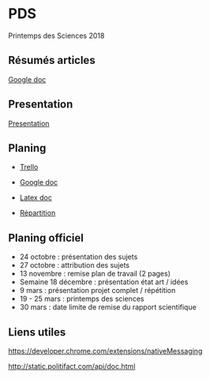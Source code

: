 # PDS
Printemps des Sciences 2018


## Résumés articles

[Google doc](https://docs.google.com/document/d/1Vgg57pdmgUG4xCS7hSC6xP5k4GovKCfQ4IM2LJRKDiM/edit?usp=sharing)

## Presentation

[Presentation](https://docs.google.com/presentation/d/1jXkH232kd5Wf4L6MA7hTQCK2LAfmDP5Bx5To4rg0qzA/edit?usp=sharing)

## Planing

* [Trello](https://trello.com/b/aBqQalgj/impl%C3%A9mentation)

* [Google doc](https://docs.google.com/document/d/1AhPf8NOaU6Aem6HRUfJNpmVS-yzfYDsJnOrfgR4VplE/edit)

* [Latex doc](https://www.overleaf.com/12240683hvstgkkwfgff)

* [Répartition](https://docs.google.com/document/d/1cwKMxXM_aRZrQ1QV-udUW2dDhaDuJ1DZY5Zh50XlvxU/edit?usp=sharing)

## Planing officiel

- 24 octobre : présentation des sujets
- 27 octobre : attribution des sujets
- 13 novembre : remise plan de travail (2 pages)
- Semaine 18 décembre : présentation état art / idées
- 9 mars : présentation projet complet / répétition
- 19 - 25 mars : printemps des sciences
- 30 mars : date limite de remise du rapport scientifique


## Liens utiles

https://developer.chrome.com/extensions/nativeMessaging

http://static.politifact.com/api/doc.html
